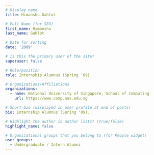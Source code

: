 ```yaml
---
# Display name
title: Himanshu Gahlot

# Full Name (for SEO) 
first_name: Himanshu
last_name: Gahlot

# Date for sorting
date: '2009'

# Is this the primary user of the site?
superuser: false

# Role/position
role: Internship Alumnus (Spring '09)

# Organizations/Affiliations
organizations:
  - name: National University of Singapore, School of Computing
    url: https://www.comp.nus.edu.sg

# Short bio (displayed in user profile at end of posts)
bio: Internship Alumnus (Spring '09). 

# Highlight the author in author lists? (true/false)
highlight_name: false

# Organizational groups that you belong to (for People widget)
user_groups:
  - Undergraduate / Intern Alumni
---
```

